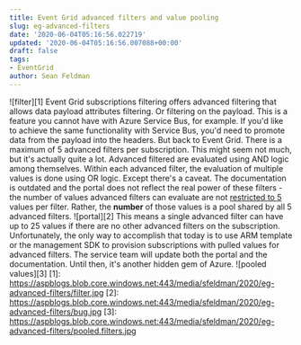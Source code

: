 ```yaml
---
title: Event Grid advanced filters and value pooling
slug: eg-advanced-filters
date: '2020-06-04T05:16:56.022719'
updated: '2020-06-04T05:16:56.007088+00:00'
draft: false
tags:
- EventGrid
author: Sean Feldman
---
```

![filter][1]
Event Grid subscriptions filtering offers advanced filtering that allows data payload attributes filtering. Or filtering on the payload. This is a feature you cannot have with Azure Service Bus, for example. If you'd like to achieve the same functionality with Service Bus, you'd need to promote data from the payload into the headers. But back to Event Grid.
There is a maximum of 5 advanced filters per subscription. This might seem not much, but it's actually quite a lot. Advanced filtered are evaluated using AND logic among themselves. Within each advanced filter, the evaluation of multiple values is done using OR logic. Except there's a caveat. The documentation is outdated and the portal does not reflect the real power of these filters - the number of values advanced filters can evaluate are not [restricted to 5](https://docs.microsoft.com/en-us/azure/event-grid/event-filtering#limitations) values per filter. Rather, the **number** of those values is a pool shared by all 5 advanced filters.
![portal][2]
This means a single advanced filter can have up to 25 values if there are no other advanced filters on the subscription. Unfortunately, the only way to accomplish that today is to use ARM template or the management SDK to provision subscriptions with pulled values for advanced filters. The service team will update both the portal and the documentation. Until then, it's another hidden gem of Azure.
![pooled values][3]
[1]: https://aspblogs.blob.core.windows.net:443/media/sfeldman/2020/eg-advanced-filters/filter.jpg
[2]: https://aspblogs.blob.core.windows.net:443/media/sfeldman/2020/eg-advanced-filters/bug.jpg
[3]: https://aspblogs.blob.core.windows.net:443/media/sfeldman/2020/eg-advanced-filters/pooled.filters.jpg
